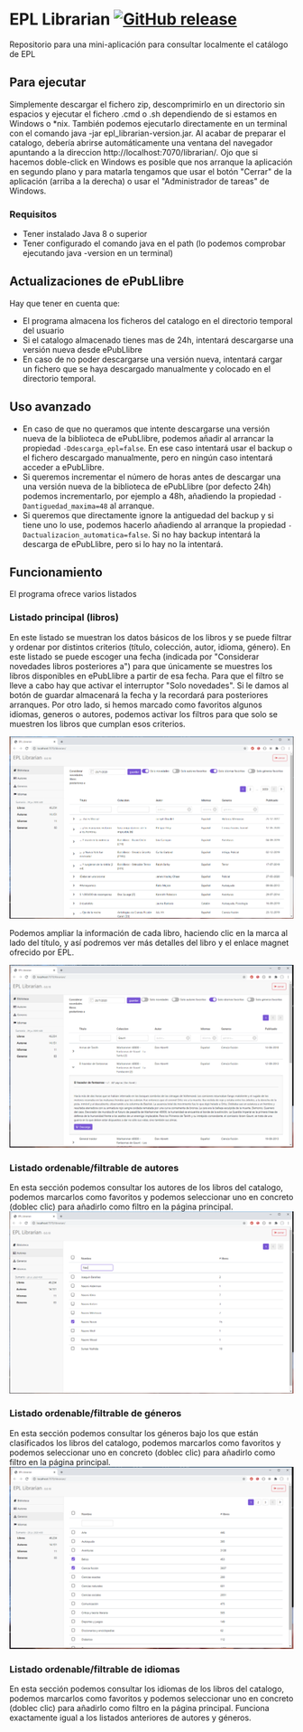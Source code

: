 # EPL Librarian [![GitHub release](https://img.shields.io/github/release/Verdoso/epl_librarian.svg)](https://GitHub.com/Verdoso/epl_librarian/releases/)
Repositorio para una mini-aplicación para consultar localmente el catálogo de EPL

## Para ejecutar
Simplemente descargar el fichero zip, descomprimirlo en un directorio sin espacios y ejecutar el fichero .cmd o .sh dependiendo de si estamos en Windows o \*nix. También podemos ejecutarlo directamente en un terminal con el comando java -jar epl_librarian-version.jar. Al acabar de preparar el catalogo, debería abrirse automáticamente una ventana del navegador apuntando a la direccion http://localhost:7070/librarian/. Ojo que si hacemos doble-click en Windows es posible que nos arranque la aplicación en segundo plano y para matarla tengamos que usar el botón "Cerrar" de la aplicación (arriba a la derecha) o usar el "Administrador de tareas" de Windows.

### Requisitos
* Tener instalado Java 8 o superior
* Tener configurado el comando java en el path (lo podemos comprobar ejecutando java -version en un terminal)

## Actualizaciones de ePubLlibre
Hay que tener en cuenta que:
* El programa almacena los ficheros del catalogo en el directorio temporal del usuario
* Si el catalogo almacenado tienes mas de 24h, intentará descargarse una versión nueva desde ePubLlibre
* En caso de no poder descargarse una versión nueva, intentará cargar un fichero que se haya descargado manualmente y colocado en el directorio temporal.

## Uso avanzado
* En caso de que no queramos que intente descargarse una versión nueva de la biblioteca de ePubLlibre, podemos añadir al arrancar la propiedad ```-Ddescarga_epl=false```. En ese caso intentará usar el backup o el fichero descargado manualmente, pero en ningún caso intentará acceder a ePubLlibre.
* Si queremos incrementar el número de horas antes de descargar una una versión nueva de la biblioteca de ePubLlibre (por defecto 24h) podemos incrementarlo, por ejemplo a 48h, añadiendo la propiedad ```-Dantiguedad_maxima=48``` al arranque.
* Si queremos que directamente ignore la antiguedad del backup y si tiene uno lo use, podemos hacerlo añadiendo al arranque la propiedad ```-Dactualizacion_automatica=false```. Si no hay backup intentará la descarga de ePubLlibre, pero si lo hay no la intentará.

## Funcionamiento
El programa ofrece varios listados

### Listado principal (libros)
En este listado se muestran los datos básicos de los libros y se puede filtrar y ordenar por distintos criterios (título, colección, autor, idioma, género). En este listado se puede escoger una fecha (indicada por "Considerar novedades libros posteriores a") para que únicamente se muestres los libros disponibles en ePubLlibre a partir de esa fecha. Para que el filtro se lleve a cabo hay que activar el interruptor "Solo novedades". Si le damos al botón de guardar almacenará la fecha y la recordará para posteriores arranques. Por otro lado, si hemos marcado como favoritos algunos idiomas, generos o autores, podemos activar los filtros para que solo se muestren los libros que cumplan esos criterios.

![Imagen de la página principal](https://raw.githubusercontent.com/Verdoso/epl_librarian/master/docs/Screen_Principal.PNG)

Podemos ampliar la información de cada libro, haciendo clic en la marca al lado del título, y así podremos ver más detalles del libro y el enlace magnet ofrecido por EPL.

![Imagen del detalle de un libro](https://raw.githubusercontent.com/Verdoso/epl_librarian/master/docs/Screen_Detalle.PNG)

### Listado ordenable/filtrable de autores
En esta sección podemos consultar los autores de los libros del catalogo, podemos marcarlos como favoritos y podemos seleccionar uno en concreto (doblec clic) para añadirlo como filtro en la página principal.
![Imagen del listado de autores](https://raw.githubusercontent.com/Verdoso/epl_librarian/master/docs/Screen_Autores.PNG)

### Listado ordenable/filtrable de géneros
En esta sección podemos consultar los géneros bajo los que están clasificados los libros del catalogo, podemos marcarlos como favoritos y podemos seleccionar uno en concreto (doblec clic) para añadirlo como filtro en la página principal.
![Imagen del listado de géneros](https://raw.githubusercontent.com/Verdoso/epl_librarian/master/docs/Screen_Generos.PNG)

### Listado ordenable/filtrable de idiomas
En esta sección podemos consultar los idiomas de los libros del catalogo, podemos marcarlos como favoritos y podemos seleccionar uno en concreto (doblec clic) para añadirlo como filtro en la página principal. Funciona exactamente igual a los listados anteriores de autores y géneros.
